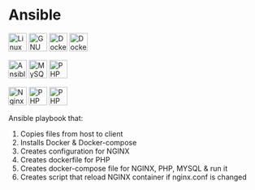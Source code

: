 # Ansible

<p align="left">
  <a href="https://www.linux.org" target="_blank" rel="noreferrer"><img src="https://raw.githubusercontent.com/danielcranney/readme-generator/main/public/icons/skills/linux-colored.svg" width="36" height="36" alt="Linux" /></a>
  <a href="https://www.gnu.org/software/bash/" target="_blank" rel="noreferrer"><img src="https://raw.githubusercontent.com/danielcranney/readme-generator/main/public/icons/skills/gnubash.svg" width="36" height="36" alt="GNU Bash" /></a>
  <a href="https://www.docker.com/" target="_blank" rel="noreferrer"><img src="https://raw.githubusercontent.com/danielcranney/readme-generator/main/public/icons/skills/docker-colored.svg" width="36" height="36" alt="Docker" /></a>
  <img src="https://img.icons8.com/ios-filled/50/000000/docker-compose.png" width="36" height="36" alt="Docker Compose" />

  <a href="https://www.ansible.com/" target="_blank" rel="noreferrer"><img src="https://upload.wikimedia.org/wikipedia/commons/2/24/Ansible_logo.svg" width="36" height="36" alt="Ansible" /></a>
  <a href="https://www.mysql.com/" target="_blank" rel="noreferrer"><img src="https://raw.githubusercontent.com/danielcranney/readme-generator/main/public/icons/skills/mysql-colored.svg" width="36" height="36" alt="MySQL" /></a>
  <img src="https://www.vectorlogo.zone/logos/php/php-ar21.svg" width="36" height="36" alt="PHP" />




  <img src="https://img.icons8.com/ios-filled/50/000000/nginx.png" width="36" height="36" alt="Nginx" />
  <img src="https://cdn.iconscout.com/icon/free/png-256/php-40-1175153.png" width="36" height="36" alt="PHP" />
  <img src="https://www.svgrepo.com/show/303599/php-logo.svg" width="36" height="36" alt="PHP" />




  

</p>

Ansible playbook that:
1. Copies files from host to client
2. Installs Docker & Docker-compose
3. Creates configuration for NGINX
4. Creates dockerfile for PHP
5. Creates docker-compose file for NGINX, PHP, MYSQL & run it
6. Creates script that reload NGINX container if nginx.conf is changed
